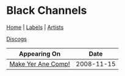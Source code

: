 # Black Channels

[Home](../index.md) | [Labels](../labels.md) | [Artists](../artists.md)

[Discogs](https://www.discogs.com/artist/5254395-Black-Channels-3)

| Appearing On | Date |
|---|---|
[Make Yer Ane Comp!](../releases/various-make-yer-ane-comp.md)  | 2008-11-15 |